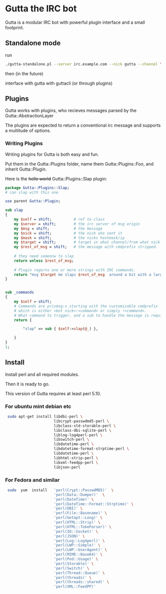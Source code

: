 # Gutta the IRC bot

Gutta is a modular IRC bot with powerful plugin interface and a small footprint.


## Standalone mode

run

```bash
./gutta-standalone.pl --server irc.example.com --nick gutta --channel \#farmen --channel \#channel2
```

then (in the future)

interface with gutta with guttacli (or through plugins)


## Plugins

Gutta works with plugins, who recieves messages parsed by the Gutta::AbstractionLayer

The plugins are expected to return a conventional irc message and supports a multitude of options.


### Writing Plugins

Writing plugins for Gutta is both easy and fun.

Put them in the Gutta::Plugins folder, name them
Gutta::Plugins::Foo, and inherit Gutta::Plugin.


Here is the ~~hello world~~ Gutta::Plugins::Slap plugin:

```perl
package Gutta::Plugins::Slap;
# can slap with this one

use parent Gutta::Plugin;

sub slap
{
    my $self = shift;          # ref to class
    my $server = shift;        # the irc server of msg origin
    my $msg = shift;           # the message
    my $nick = shift;          # the nick who sent it
    my $mask = shift;          # the nicks hostmask/ip
    my $target = shift;        # target in what channel/from what nick did the msg originate
    my $rest_of_msg = shift;   # the message with cmdprefix stripped.
    
    # they need someonw to slap
    return unless $rest_of_msg;
     
    # Plugin regurns one or more strings with IRC commands.
    return "msg $target me slaps $rest_of_msg  around a bit with a large trout.";
}


sub _commands
{
    my $self = shift;
    # Commands are privmsg:s starting with the customizable cmdprefix
    # which is either <bot nick>:<command> or simply !<command>.
    # What command to trigger, and a sub to handle the message is required like this:
    return {

        "slap" => sub { $self->slap(@_) },

    }
}
1;

```

## Install

Install perl and all required modules.

Then it is ready to go.

This version of Gutta requires at least perl 5.10.

### For ubuntu mint debian etc

```bash
 sudo apt-get install libdbi-perl \
                      libcrypt-passwdmd5-perl \
                      libclass-std-storable-perl \
                      libclass-dbi-sqlite-perl \
                      liblog-log4perl-perl \
                      libswitch-perl \
                      libdatetime-perl \
                      libdatetime-format-strptime-perl \
                      libdatetime-perl \
                      libhtml-strip-perl \
                      libxml-feedpp-perl \
                      libjson-perl
```

### For Fedora and similar

```bash
 sudo  yum  install   'perl(Crypt::PasswdMD5)'  \
                      'perl(Data::Dumper)'  \
                      'perl(DateTime)' \
                      'perl(DateTime::Format::Strptime)' \
                      'perl(DBI)' \
                      'perl(File::Basename)' \
                      'perl(Getopt::Long)' \
                      'perl(HTML::Strip)' \
                      'perl(HTML::TokeParser)' \
                      'perl(IO::Socket)' \
                      'perl(JSON)' \
                      'perl(Log::Log4perl)' \
                      'perl(LWP::Simple)' \
                      'perl(LWP::UserAgent)' \
                      'perl(MIME::Base64)' \
                      'perl(Pod::Usage)' \
                      'perl(Storable)' \
                      'perl(Switch)' \
                      'perl(Thread::Queue)' \
                      'perl(threads)' \
                      'perl(threads::shared)' \
                      'perl(XML::FeedPP)' 
```

